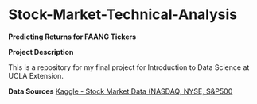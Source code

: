 # Stock-Market-Technical-Analysis

**Predicting Returns for FAANG Tickers**

**Project Description**

This is a repository for my final project for Introduction to Data Science at UCLA Extension.

**Data Sources**
[Kaggle - Stock Market Data (NASDAQ, NYSE, S&P500](https://www.kaggle.com/paultimothymooney/stock-market-data)
